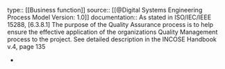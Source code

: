 type:: [[Business function]]
source:: [[@Digital Systems Engineering Process Model Version: 1.0]]
documentation:: As stated in ISO/IEC/IEEE 15288, [6.3.8.1] The purpose of the Quality Assurance process is to help ensure the effective application of the organizations Quality Management process to the project.  See detailed description in the INCOSE Handbook v.4, page 135

-